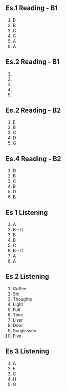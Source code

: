 ## Es.1 Reading - B1

1. B
2. B
3. C
4. C
5. A 
6. A

## Es.2 Reading - B1
1.  
2.  
3.  
4.  
5.  

## Es.2 Reading - B2
1. E
2. B
3. C
4. D
5. G

## Es.4 Reading - B2	

1. D
2. B
3. C 
4. B 
5. D
6. B


## Es 1 Listening
1. A
2. B - C
3. B 
4. B
5. C
6. B - C
7. A 
8. A 

## Es 2 Listening
1. Coffee
2. Six
3. Thoughts 
4. Light
5. Full
6. Time
7. Liver
8. Door 
9. Sunglasses 
10. Five 

## Es 3 Listening
1. A
2. F
3. C
4. H 
5. G
<!--stackedit_data:
eyJoaXN0b3J5IjpbLTM1MzM2OTgyMiwtMjExMjU4MjA5NSwyMj
I5NTYxNTgsLTEyNDIzMTU4OTMsLTExNjg3ODc0NTQsLTg2OTI0
MDY0NiwtNDU5Mzg4MzM0LC03OTUxNTA0NTYsNTUzNDYzNDgyLC
0xMTYxMTExMzg2LC02MDA5MzkxMzEsLTk4ODE5ODI0Myw3OTM3
OTI2MDRdfQ==
-->